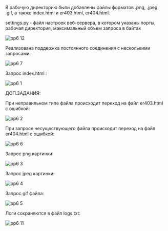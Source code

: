 В рабочую директорию были добавлены файлы форматов .png, .jpeg, .gif, а также index.html и er403.html, er404.html.

settings.py - файл настроек веб-сервера, в котором указаны порты, рабочая директория, максимальный объем запроса в байтах

![pp6 12](https://user-images.githubusercontent.com/91433112/144756898-8fbfa470-c9e5-4efd-8e07-7e506a332c3a.png)


Реализована поддержка постоянного соединения с несколькими запросами:

![pp6 7](https://user-images.githubusercontent.com/91433112/144756911-44271f07-80a0-4a42-83e4-df06cc6284cc.png)

Запрос index.html :

![pp6 1](https://user-images.githubusercontent.com/91433112/144756904-b0e4344d-40c7-4527-9f11-dd3c0f9b9534.png)

ДОП.ЗАДАНИЯ:

При неправильном типе файла происходит переход на файл er403.html с ошибкой:

![pp6 2](https://user-images.githubusercontent.com/91433112/144756905-c3c2e12b-e6d9-4141-8cda-bb6afef6d9b9.png)

При запросе несуществующего файла происходит переход на файл er404.html с ошибкой:

![pp6 6](https://user-images.githubusercontent.com/91433112/144756908-3261c9a3-470b-4ca5-b7d8-0642c487f4f0.png)


Запрос png картинки:

![pp6 3](https://user-images.githubusercontent.com/91433112/144756906-9e0a6ad6-054f-4265-bd82-7f5329556aa9.png)

Запрос jpeg картинки:

![pp6 4](https://user-images.githubusercontent.com/91433112/144756902-981c4736-b1ee-40e3-986b-7228b2354dd5.png)


Запрос gif файла: 

![pp6 5](https://user-images.githubusercontent.com/91433112/144756907-52031805-e3d0-455f-802c-87689e448476.png)

Логи сохраняются в файл logs.txt:

![pp6 11](https://user-images.githubusercontent.com/91433112/144756892-981e592b-4513-44c7-a65a-c9410937f9aa.png)


